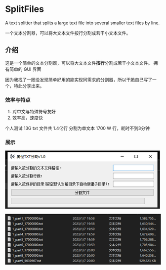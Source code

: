 # SplitFiles

A text splitter that splits a large text file into several smaller text files by line.

一个文本分割器，可以将大文本文件按行分割成若干小文本文件。

## 介绍

这是一个简单的文本分割器，可以将大文本文件**按行**分割成若干小文本文件。
拥有简单的 GUI 界面

因为我找了一圈没发现简单好用的能实现同需求的分割器，所以干脆自己写了一个，特此分享出来。

### 效率与特点

1. 对中文与特殊符号友好
2. 效率高，速度快

个人测试 13G txt 文件共 1.4亿行 分割为单文本 1700 W 行，耗时不到3分钟

### 展示

![GUI界面](https://github.com/aoguai/SplitFiles/blob/master/images/0.png)

![导出效果](https://github.com/aoguai/SplitFiles/blob/master/images/1.png)
